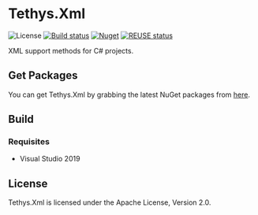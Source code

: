 <!-- 
SPDX-FileCopyrightText: (c) 2022-2023 T. Graf
SPDX-License-Identifier: Apache-2.0
-->

# Tethys.Xml

![License](https://img.shields.io/badge/license-Apache--2.0-blue.svg)
[![Build status](https://ci.appveyor.com/api/projects/status/a1apv3j1xl1avm98?svg=true)](https://ci.appveyor.com/project/tngraf/tethys-xml)
[![Nuget](https://img.shields.io/badge/nuget-1.1.0-brightgreen.svg)](https://www.nuget.org/packages/Tethys.Xml/1.1.0)
[![REUSE status](https://api.reuse.software/badge/git.fsfe.org/reuse/api)](https://api.reuse.software/info/git.fsfe.org/reuse/api)

XML support methods for C# projects.

## Get Packages

You can get Tethys.Xml by grabbing the latest NuGet packages from [here](https://www.nuget.org/packages/Tethys.Xml/1.1.0).

## Build

### Requisites

* Visual Studio 2019

## License

Tethys.Xml is licensed under the Apache License, Version 2.0.
